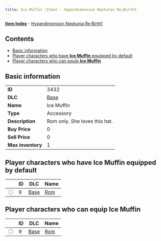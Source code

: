 ```yaml
---
title: Ice Muffin (Item) - Hyperdimension Neptunia Re;Birth1
---
```


[**Item Index**](/neptunia/rb1/item/index.html) - [Hyperdimension Neptunia Re;Birth1](/neptunia/rb1)

## Contents

- [Basic information](#basic-information)
- [Player characters who have **Ice Muffin** equipped by default](#player-characters-who-have-ice-muffin-equipped-by-default)
- [Player characters who can equip **Ice Muffin**](#player-characters-who-can-equip-ice-muffin)

## Basic information

|   |   |
| -- | -- |
| **ID** | 3432 |
| **DLC** | [Base](/neptunia/rb1/dlc/1-base.html) |
| **Name** | Ice Muffin |
| **Type** | Accessory |
| **Description** | Rom only. She loves this hat. |
| **Buy Price** | 0 |
| **Sell Price** | 0 |
| **Max inventory** | 1 |


## Player characters who have **Ice Muffin** equipped by default

|    | ID | DLC | Name |
| -- | -- | --- | ---- |
| <input type="checkbox" id="rb1-player-1-9" class="trackbox" /> | 9 | [Base](/neptunia/rb1/dlc/1-base.html) | [Rom](/neptunia/rb1/player/1-9-rom.html) |


## Player characters who can equip **Ice Muffin**

|    | ID | DLC | Name |
| -- | -- | --- | ---- |
| <input type="checkbox" id="rb1-player-1-9" class="trackbox" /> | 9 | [Base](/neptunia/rb1/dlc/1-base.html) | [Rom](/neptunia/rb1/player/1-9-rom.html) |

